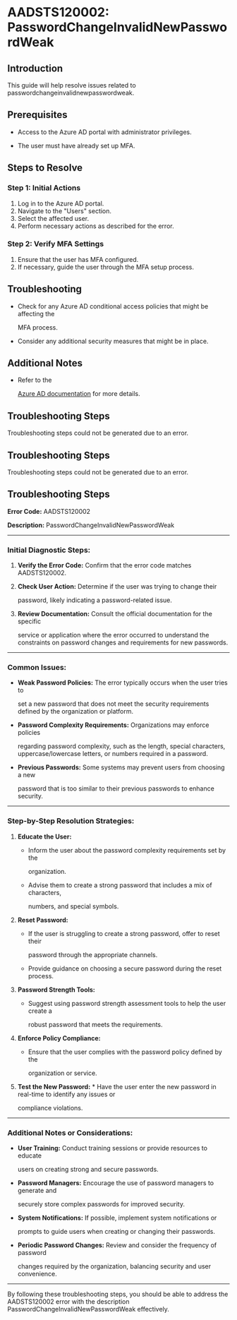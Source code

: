 
# AADSTS120002: PasswordChangeInvalidNewPasswordWeak


## Introduction

This guide will help resolve issues related to
passwordchangeinvalidnewpasswordweak.


## Prerequisites


* Access to the Azure AD portal with administrator privileges.

* The user must have already set up MFA.


## Steps to Resolve


### Step 1: Initial Actions

1. Log in to the Azure AD portal.
2. Navigate to the "Users" section.
3. Select the affected user.
4. Perform necessary actions as described for the error.


### Step 2: Verify MFA Settings

1. Ensure that the user has MFA configured.
2. If necessary, guide the user through the MFA setup process.


## Troubleshooting


* Check for any Azure AD conditional access policies that might be affecting the

  MFA process.

* Consider any additional security measures that might be in place.


## Additional Notes


* Refer to the

  [Azure AD 
documentation](https://learn.microsoft.com/en-us/azure/active-directory/)
  for more details.


## Troubleshooting Steps

Troubleshooting steps could not be generated due to an error.


## Troubleshooting Steps

Troubleshooting steps could not be generated due to an error.


## Troubleshooting Steps

**Error Code:** AADSTS120002

**Description:** PasswordChangeInvalidNewPasswordWeak

***


### Initial Diagnostic Steps:

1. **Verify the Error Code:** Confirm that the error code matches AADSTS120002.

2. **Check User Action:** Determine if the user was trying to change their

   password, likely indicating a password-related issue.

3. **Review Documentation:** Consult the official documentation for the specific

   service or application where the error occurred to understand the constraints
   on password changes and requirements for new passwords.

***


### Common Issues:


* **Weak Password Policies:** The error typically occurs when the user tries to

  set a new password that does not meet the security requirements defined by the
  organization or platform.


* **Password Complexity Requirements:** Organizations may enforce policies

  regarding password complexity, such as the length, special characters,
  uppercase/lowercase letters, or numbers required in a password.


* **Previous Passwords:** Some systems may prevent users from choosing a new

  password that is too similar to their previous passwords to enhance security.

***


### Step-by-Step Resolution Strategies:

1. **Educate the User:** 

   * Inform the user about the password complexity requirements set by the

     organization.
   * Advise them to create a strong password that includes a mix of characters,

     numbers, and special symbols.

2. **Reset Password:** 

   * If the user is struggling to create a strong password, offer to reset their

     password through the appropriate channels.
   * Provide guidance on choosing a secure password during the reset process.

3. **Password Strength Tools:** 

   * Suggest using password strength assessment tools to help the user create a

     robust password that meets the requirements.

4. **Enforce Policy Compliance:** 

   * Ensure that the user complies with the password policy defined by the

     organization or service.

5. **Test the New Password:**    * Have the user enter the new password in 
real-time to identify any issues or

     compliance violations.

***


### Additional Notes or Considerations:


* **User Training:** Conduct training sessions or provide resources to educate

  users on creating strong and secure passwords.


* **Password Managers:** Encourage the use of password managers to generate and

  securely store complex passwords for improved security.


* **System Notifications:** If possible, implement system notifications or

  prompts to guide users when creating or changing their passwords.


* **Periodic Password Changes:** Review and consider the frequency of password

  changes required by the organization, balancing security and user convenience.

*** 

By following these troubleshooting steps, you should be able to address the
AADSTS120002 error with the description PasswordChangeInvalidNewPasswordWeak
effectively.